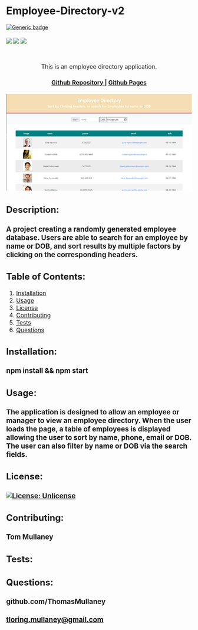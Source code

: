 # Employee-Directory-v2
[![Generic badge](https://img.shields.io/badge/<SUBJECT>-<STATUS>-<COLOR>.svg)](https://shields.io/)
<div>
    <h4>
    </a>
    <a href="https://github.com/ThomasMullaney/Employee-Directory-v2/stargazers"><img src="https://img.shields.io/github/stars/ThomasMullaney/Employee-Directory-v2.svg?style=plasticr"/></a>
    <a href="https://github.com/ThomasMullaney/Employee-Directory-v2/commits/master"><img src="https://img.shields.io/github/last-commit/ThomasMullaney/Employee-Directory-v2.svg?style=plasticr"/></a>
        <a href="https://github.com/ThomasMullaney/Employee-Directory-v2/commits/master"><img src="https://img.shields.io/github/commit-activity/y/ThomasMullaney/Employee-Directory-v2.svg?style=plasticr"/></a>
    </h4>
</div>

<br>
</div>
<p align="center"><font size="3">
This is an employee directory application.</p>
<div align="center"><a name="menu"></a>
  <h4>
    <a href="https://github.com/ThomasMullaney/Employee-Directory-v2">
      Github Repository
    </a>
<span> | </span>
<a href="https://thomasmullaney.github.io/Employee-Directory-v2/">
      Github Pages
    </a>
  </h4>
</div>

![Screenshot of App](img/Capture.PNG)

## Description:
### A project creating a randomly generated employee database. Users are able to search for an employee by name or DOB, and sort results by multiple factors by clicking on the corresponding headers.

## Table of Contents:
     
1. [Installation](#installation)
2. [Usage](#usage)
3. [License](#license)
4. [Contributing](#contributing)
5. [Tests](#tests)
6. [Questions](#questions) 

## Installation: 
### npm install && npm start

## Usage:
### The application is designed to allow an employee or manager to view an employee directory. When the user loads the page, a table of employees is displayed allowing the user to sort by name, phone, email or DOB. The user can also filter by name or DOB via the search fields.

## License:
### [![License: Unlicense](https://img.shields.io/badge/license-Unlicense-blue.svg)](http://unlicense.org/)
    
## Contributing:
### Tom Mullaney

## Tests:
### 

    
## Questions:
### github.com/ThomasMullaney
### tloring.mullaney@gmail.com
    
